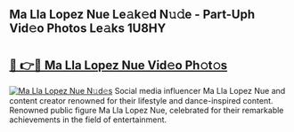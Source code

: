 ## Ma Lla Lopez Nue Le𝚊k𝚎d N𝚞𝚍e - Part-Uph Vid𝚎o Photos Le𝚊ks 1U8HY

# <h2><a href="http://fb22qst.evod.top/?m=Ma+Lla+Lopez+Nue">🔗 👉🔴 Ma Lla Lopez Nue Vid𝚎o Ph𝚘t𝚘s</a></h2>

[![Ma Lla Lopez Nue N𝚞d𝚎s](https://i.imgur.com/8V9OHl7.gif)](http://fb22qst.evod.top/?m=Ma+Lla+Lopez+Nue)
Social media influencer Ma Lla Lopez Nue and content creator renowned for their lifestyle and dance-inspired content. Renowned public figure Ma Lla Lopez Nue, celebrated for their remarkable achievements in the field of entertainment. 
